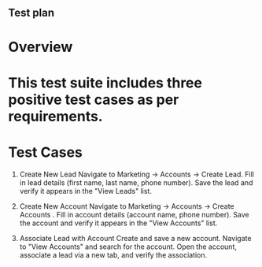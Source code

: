 ## Test plan

# Overview
# This test suite includes three positive test cases as per requirements.

# Test Cases

1. Create New Lead
   Navigate to Marketing → Accounts → Create Lead.
   Fill in lead details (first name, last name, phone number).
   Save the lead and verify it appears in the "View Leads" list.

2. Create New Account
   Navigate to Marketing → Accounts → Create Accounts .
   Fill in account details (account name, phone number).
   Save the account and verify it appears in the "View Accounts" list.

3. Associate Lead with Account
   Create and save a new account.
   Navigate to "View Accounts" and search for the account.
   Open the account, associate a lead via a new tab, and verify the association.
